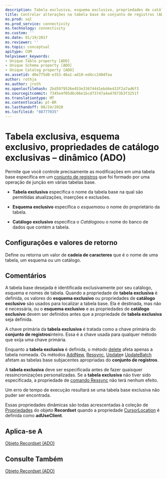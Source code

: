 ```yaml
---
description: Tabela exclusiva, esquema exclusivo, propriedades de catálogo exclusivas – dinâmico (ADO)
title: Controlar alterações na tabela base do conjunto de registros (ADO) | Microsoft Docs
ms.prod: sql
ms.prod_service: connectivity
ms.technology: connectivity
ms.custom: ''
ms.date: 01/19/2017
ms.reviewer: ''
ms.topic: conceptual
apitype: COM
helpviewer_keywords:
- Unique Table property [ADO]
- Unique Schema property [ADO]
- Unique Catalog property [ADO]
ms.assetid: d0e775d8-e353-46a1-ad10-ed4cc240dfaa
author: rothja
ms.author: jroth
ms.openlocfilehash: 2bd5979526e453e33674441ebd4e433f2a7ad6f3
ms.sourcegitcommit: 7345e4f05d6c06e1bcd73747a4a47873b3f3251f
ms.translationtype: MT
ms.contentlocale: pt-BR
ms.lasthandoff: 08/24/2020
ms.locfileid: "88777035"
---
```

# <a name="unique-table-unique-schema-unique-catalog-properties-dynamic-ado"></a>Tabela exclusiva, esquema exclusivo, propriedades de catálogo exclusivas – dinâmico (ADO)
Permite que você controle precisamente as modificações em uma tabela base específica em um [conjunto de registros](./recordset-object-ado.md) que foi formado por uma operação de junção em várias tabelas base.  
  
-   **Tabela exclusiva** especifica o nome da tabela base na qual são permitidas atualizações, inserções e exclusões.  
  
-   **Esquema exclusivo** especifica o *esquema*ou o nome do proprietário da tabela.  
  
-   **Catálogo exclusivo** especifica o *Catálogo*ou o nome do banco de dados que contém a tabela.  
  
## <a name="settings-and-return-values"></a>Configurações e valores de retorno  
 Define ou retorna um valor de **cadeia de caracteres** que é o nome de uma tabela, um esquema ou um catálogo.  
  
## <a name="remarks"></a>Comentários  
 A tabela base desejada é identificada exclusivamente por seu catálogo, esquema e nomes de tabela. Quando a propriedade de **tabela exclusiva** é definida, os valores do **esquema exclusivo** ou propriedades de **catálogo exclusivo** são usados para localizar a tabela base. Ela é destinada, mas não é necessária, ou o **esquema exclusivo** e as propriedades de **catálogo exclusivo** devem ser definidos antes que a propriedade de **tabela exclusiva** seja definida.  
  
 A chave primária da **tabela exclusiva** é tratada como a chave primária do **conjunto de registros**inteiro. Essa é a chave usada para qualquer método que exija uma chave primária.  
  
 Enquanto a **tabela exclusiva** é definida, o método [delete](./delete-method-ado-recordset.md) afeta apenas a tabela nomeada. Os métodos [AddNew](./addnew-method-ado.md), [Ressync](./resync-method.md), [Update](./update-method.md)e [UpdateBatch](./updatebatch-method.md) afetam as tabelas base subjacentes apropriadas do **conjunto de registros**.  
  
 A **tabela exclusiva** deve ser especificada antes de fazer quaisquer ressincronizações personalizadas. Se a **tabela exclusiva** não tiver sido especificada, a propriedade de [comando Ressync](./resync-command-property-dynamic-ado.md) não terá nenhum efeito.  
  
 Um erro de tempo de execução resultará se uma tabela base exclusiva não puder ser encontrada.  
  
 Essas propriedades dinâmicas são todas acrescentadas à coleção de [Propriedades](./properties-collection-ado.md) do objeto **Recordset** quando a propriedade [CursorLocation](./cursorlocation-property-ado.md) é definida como **adUseClient**.  
  
## <a name="applies-to"></a>Aplica-se A  
 [Objeto Recordset (ADO)](./recordset-object-ado.md)  
  
## <a name="see-also"></a>Consulte Também  
 [Objeto Recordset (ADO)](./recordset-object-ado.md)